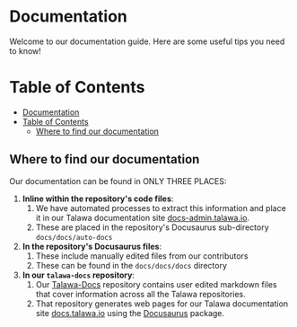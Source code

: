 # Documentation

Welcome to our documentation guide. Here are some useful tips you need to know!

# Table of Contents

<!-- toc -->

- [Documentation](#documentation)
- [Table of Contents](#table-of-contents)
  - [Where to find our documentation](#where-to-find-our-documentation)

<!-- tocstop -->

## Where to find our documentation

Our documentation can be found in ONLY THREE PLACES:

1. **Inline within the repository's code files**:
   1. We have automated processes to extract this information and place it in our Talawa documentation site [docs-admin.talawa.io](https://docs-admin.talawa.io/).
   2. These are placed in the repository's Docusaurus sub-directory `docs/docs/auto-docs`
2. **In the repository's Docusaurus files**:
   1. These include manually edited files from our contributors
   2. These can be found in the `docs/docs/docs` directory
3. **In our `talawa-docs` repository**:
   1. Our [Talawa-Docs](https://github.com/PalisadoesFoundation/talawa-docs) repository contains user edited markdown files that cover information across all the Talawa repositories.
   2. That repository generates web pages for our Talawa documentation site [docs.talawa.io](https://docs.talawa.io/) using the [Docusaurus](https://docusaurus.io/) package.

